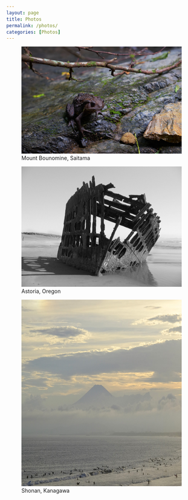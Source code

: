 ```yaml
---
layout: page
title: Photos
permalink: /photos/
categories: [Photos]
---
```


<div class="photo">
    <figure>
        <picture>
            <source srcset="/assets/images/hiker_frog@1600x1067.webp 740w" type="image/webp">
            <img src="/assets/images/hiker_frog@1600x1067.jpg" loading="lazy" alt="Photo of a frog" title="Fujifilm XT-1: 1/60 sec, f/4.5, ISO 800" width="740">
        </picture>
        <figcaption>Mount Bounomine, Saitama</figcaption>
    </figure>
</div>

<div class="photo">
    <figure>
        <picture>
            <source srcset="/assets/images/astoria_wreck@1600x1200.webp 740w" type="image/webp">
            <img src="/assets/images/astoria_wreck@1600x1200.jpg" loading="lazy" alt="Photo of a shipwreck" title="Canon PowerShot A80: 1/500 sec, f/4" width="740">
        </picture>
        <figcaption>Astoria, Oregon</figcaption>
    </figure>
</div>

<div class="photo">
    <figure>
        <picture>
            <source srcset="/assets/images/surf_and_sierra_1600.webp 740w" type="image/webp">
            <img src="/assets/images/surf_and_sierra_1600.jpg" loading="lazy" alt="Photo of Mt. Fuji and the ocean" title="Fujifilm XT-1: 1/400 sec, f/9, ISO 200" height="493.483" width="740">
        </picture>
        <figcaption>Shonan, Kanagawa</figcaption>
    </figure>
</div>
